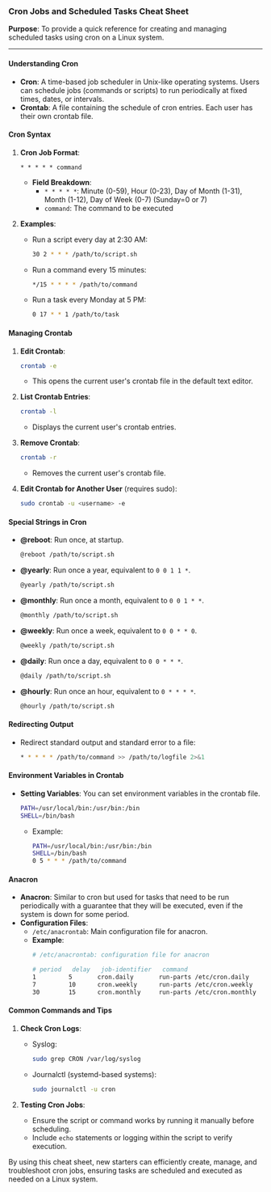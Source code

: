 ### Cron Jobs and Scheduled Tasks Cheat Sheet

**Purpose**: To provide a quick reference for creating and managing scheduled tasks using cron on a Linux system.

---

#### Understanding Cron

- **Cron**: A time-based job scheduler in Unix-like operating systems. Users can schedule jobs (commands or scripts) to run periodically at fixed times, dates, or intervals.
- **Crontab**: A file containing the schedule of cron entries. Each user has their own crontab file.

#### Cron Syntax

1. **Cron Job Format**:
   ```plaintext
   * * * * * command
   ```
   - **Field Breakdown**:
     - `* * * * *`: Minute (0-59), Hour (0-23), Day of Month (1-31), Month (1-12), Day of Week (0-7) (Sunday=0 or 7)
     - `command`: The command to be executed

2. **Examples**:
   - Run a script every day at 2:30 AM:
     ```sh
     30 2 * * * /path/to/script.sh
     ```
   - Run a command every 15 minutes:
     ```sh
     */15 * * * * /path/to/command
     ```
   - Run a task every Monday at 5 PM:
     ```sh
     0 17 * * 1 /path/to/task
     ```

#### Managing Crontab

1. **Edit Crontab**:
   ```sh
   crontab -e
   ```
   - This opens the current user's crontab file in the default text editor.

2. **List Crontab Entries**:
   ```sh
   crontab -l
   ```
   - Displays the current user's crontab entries.

3. **Remove Crontab**:
   ```sh
   crontab -r
   ```
   - Removes the current user's crontab file.

4. **Edit Crontab for Another User** (requires sudo):
   ```sh
   sudo crontab -u <username> -e
   ```

#### Special Strings in Cron

- **@reboot**: Run once, at startup.
  ```sh
  @reboot /path/to/script.sh
  ```
- **@yearly**: Run once a year, equivalent to `0 0 1 1 *`.
  ```sh
  @yearly /path/to/script.sh
  ```
- **@monthly**: Run once a month, equivalent to `0 0 1 * *`.
  ```sh
  @monthly /path/to/script.sh
  ```
- **@weekly**: Run once a week, equivalent to `0 0 * * 0`.
  ```sh
  @weekly /path/to/script.sh
  ```
- **@daily**: Run once a day, equivalent to `0 0 * * *`.
  ```sh
  @daily /path/to/script.sh
  ```
- **@hourly**: Run once an hour, equivalent to `0 * * * *`.
  ```sh
  @hourly /path/to/script.sh
  ```

#### Redirecting Output

- Redirect standard output and standard error to a file:
  ```sh
  * * * * * /path/to/command >> /path/to/logfile 2>&1
  ```

#### Environment Variables in Crontab

- **Setting Variables**: You can set environment variables in the crontab file.
  ```sh
  PATH=/usr/local/bin:/usr/bin:/bin
  SHELL=/bin/bash
  ```
  - Example:
    ```sh
    PATH=/usr/local/bin:/usr/bin:/bin
    SHELL=/bin/bash
    0 5 * * * /path/to/command
    ```

#### Anacron

- **Anacron**: Similar to cron but used for tasks that need to be run periodically with a guarantee that they will be executed, even if the system is down for some period.
- **Configuration Files**:
  - `/etc/anacrontab`: Main configuration file for anacron.
  - **Example**:
    ```sh
    # /etc/anacrontab: configuration file for anacron

    # period   delay   job-identifier   command
    1         5       cron.daily       run-parts /etc/cron.daily
    7         10      cron.weekly      run-parts /etc/cron.weekly
    30        15      cron.monthly     run-parts /etc/cron.monthly
    ```

#### Common Commands and Tips

1. **Check Cron Logs**:
   - Syslog:
     ```sh
     sudo grep CRON /var/log/syslog
     ```
   - Journalctl (systemd-based systems):
     ```sh
     sudo journalctl -u cron
     ```

2. **Testing Cron Jobs**:
   - Ensure the script or command works by running it manually before scheduling.
   - Include `echo` statements or logging within the script to verify execution.

By using this cheat sheet, new starters can efficiently create, manage, and troubleshoot cron jobs, ensuring tasks are scheduled and executed as needed on a Linux system.